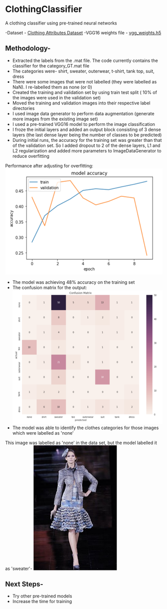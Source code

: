 # ClothingClassifier
A clothing classifier using pre-trained neural networks

-Dataset - [Clothing Attributes Dataset](http://huizhongchen.github.io/datasets.html#clothingattributedataset)
-VGG16 weights file - [vgg_weights.h5](https://drive.google.com/file/d/0Bz7KyqmuGsilT0J5dmRCM0ROVHc/view?usp=sharing)

## Methodology-
- Extracted the labels from the .mat file. The code currently contains the classifier for the category_GT.mat file
- The categories were- shirt, sweater, outerwear, t-shirt, tank top, suit, dress
- There were some images that were not labelled (they were labelled as NaN). I re-labelled them as none (or 0)
- Created the training and validation set by using train test split ( 10% of the images were used in the validation set)
- Moved the training and validation images into their respective label directories
- I used image data generator to perform data augmentation (generate more images from the existing image set)
- I used a pre-trained VGG16 model to perform the image classification
- I froze the initial layers and added an output block consisting of 3 dense layers (the last dense layer being the number of classes to be predicted)
- During initial runs, the accuracy for the training set was greater than that of the validation set. So I added dropout to 2 of the dense layers, L1 and L2 regularization and added more parameters to ImageDataGenerator to reduce overfitting

Performance after adjusting for overfitting:
![alt_text](https://github.com/suki2691/ClothingClassifier/blob/master/train-val-acc.png 'Model Accuracy')

- The model was achieving 48% accuracy on the training set
- The confusion matrix for the output:
![alt_text](https://github.com/suki2691/ClothingClassifier/blob/master/confusion_matrix.png 'Confusion Matrix')
- The model was able to identify the clothes categories for those images which were labelled as 'none'


This image was labelled as 'none' in the data set, but the model labelled it as 'sweater'-
![alt_text](https://github.com/suki2691/ClothingClassifier/blob/master/000064.jpg)

## Next Steps-
- Try other pre-trained models
- Increase the time for training


 

